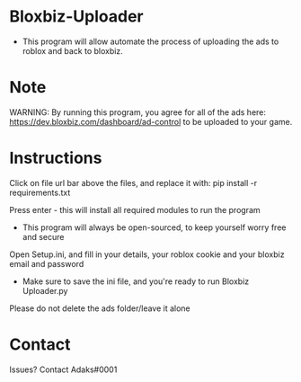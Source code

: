 # Bloxbiz-Uploader
- This program will allow automate the process of uploading the ads to roblox and back to bloxbiz.

# Note
WARNING: By running this program, you agree for all of the ads here:
https://dev.bloxbiz.com/dashboard/ad-control to be uploaded to your game.


# Instructions
Click on file url bar above the files, and replace it with:
pip install -r requirements.txt

Press enter - this will install all required modules to run the program
- This program will always be open-sourced, to keep yourself worry free and secure

Open Setup.ini, and fill in your details, your roblox cookie and your bloxbiz email and password
- Make sure to save the ini file, and you're ready to run Bloxbiz Uploader.py

Please do not delete the ads folder/leave it alone

# Contact

Issues?
Contact Adaks#0001
